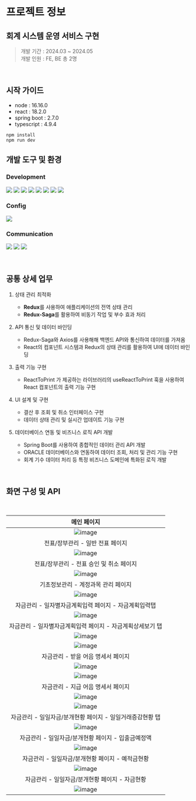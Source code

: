 # 프로젝트 정보


## 회계 시스템 운영 서비스 구현
> 개발 기간 : 2024.03 ~ 2024.05 <br/>
> 개발 인원 : FE, BE 총 2명
<br/>

## 시작 가이드

- node : 16.16.0
- react : 18.2.0
- spring boot : 2.7.0
- typescript : 4.9.4

```
npm install
npm run dev
```


## 개발 도구 및 환경

### Development
<img src="https://img.shields.io/badge/java-007396?style=for-the-badge&logo=java&logoColor=white"> <img src="https://img.shields.io/badge/springboot-6DB33F?style=for-the-badge&logo=springboot&logoColor=white"> <img src="https://img.shields.io/badge/oracle-F80000?style=for-the-badge&logo=oracle&logoColor=white"> 
<img src="https://img.shields.io/badge/hibernate-59666C?style=for-the-badge&logo=hibernate&logoColor=white"> 
<img src="https://img.shields.io/badge/typescript-3178C6?style=for-the-badge&logo=typescript&logoColor=white"> 
<img src="https://img.shields.io/badge/react-61DAFB?style=for-the-badge&logo=react&logoColor=black"> 
<img src="https://img.shields.io/badge/redux-764ABC?style=for-the-badge&logo=redux&logoColor=white"> 
<img src="https://img.shields.io/badge/reduxsaga-999999?style=for-the-badge&logo=reduxsaga&logoColor=white"> 


### Config
<img src="https://img.shields.io/badge/npm-CB3837?style=for-the-badge&logo=npm&logoColor=white"> 

### Communication
<img src="https://img.shields.io/badge/jira-0052CC?style=for-the-badge&logo=jira&logoColor=white"> <img src="https://img.shields.io/badge/confluence-172B4D?style=for-the-badge&logo=confluence&logoColor=white">
<img src="https://img.shields.io/badge/slack-4A154B?style=for-the-badge&logo=slack&logoColor=white"> 

<br/>

## 공통 상세 업무

1. 상태 관리 최적화
	- **Redux**를 사용하여 애플리케이션의 전역 상태 관리
	- **Redux-Saga**를 활용하여 비동기 작업 및 부수 효과 처리

2. API 통신 및 데이터 바인딩
	- Redux-Saga와 Axios를 사용해해 백엔드 API와 통신하여 데이터를 가져옴
	- React의 컴포넌트 시스템과 Redux의 상태 관리를 활용하여 UI에 데이터 바인딩

3. 출력 기능 구현
	- ReactToPrint 가 제공하는 라이브러리의 useReactToPrint 훅을 사용하여 React 컴포넌트의 출력 기능 구현

5. UI 설계 및 구현
    - 결산 후 조회 및 취소 인터페이스 구현
    - 데이터 상태 관리 및 실시간 업데이트 기능 구현

5. 데이터베이스 연동 및 비즈니스 로직 API 개발
   - Spring Boot를 사용하여 종합적인 데이터 관리 API 개발
   - ORACLE 데이터베이스와 연동하여 데이터 조회, 처리 및 관리 기능 구현
   - 회계 기수 데이터 처리 등 특정 비즈니스 도메인에 특화된 로직 개발
  
<br/>

## 화면 구성 및 API 

<br/>

|메인 페이지|
|:----:|
| ![image](https://github.com/user-attachments/assets/902e33db-d7a8-499c-b136-414d710bdfc2) |
|전표/장부관리 - 일반 전표 페이지|
| ![image](https://github.com/user-attachments/assets/14d1d456-35ca-410a-86c1-ddbebc5d999f) |
|전표/장부관리 - 전표 승인 및 취소 페이지|
| ![image](https://github.com/user-attachments/assets/ff13c2f1-ab9a-4733-85c0-358b4ae31070) |
|기초정보관리 - 계정과목 관리 페이지|
| ![image](https://github.com/user-attachments/assets/28d46f87-2b5b-445c-9101-a4e4f19f1109) |
|자금관리 - 일자별자금계획입력 페이지 - 자금계획입력탭|
| ![image](https://github.com/user-attachments/assets/bf533bc2-6516-4d0d-893c-4b0fa5104ef0) |
|자금관리 - 일자별자금계획입력 페이지 - 자금계획상세보기 탭|
| ![image](https://github.com/user-attachments/assets/2ee0c0a2-eb50-456f-91f2-7968a2b7cadf)
![image](https://github.com/user-attachments/assets/56b73c1d-995b-4d61-962e-ce9c708ad248) |
|자금관리 - 받을 어음 명세서 페이지|
|![image](https://github.com/user-attachments/assets/abebea86-5bab-4813-aeca-b2a1617a69f3)
![image](https://github.com/user-attachments/assets/71348d67-be5d-4a04-bf66-216ba717aa17)|
|자금관리 - 지급 어음 명세서 페이지|
|![image](https://github.com/user-attachments/assets/a20976c3-c9fd-463b-a613-f92196e75710)
![image](https://github.com/user-attachments/assets/31d3bda9-e176-47b6-9842-dce45ca5a701)|
|자금관리 - 일일자금/분개현황 페이지 - 일일거래증감현황 탭|
|![image](https://github.com/user-attachments/assets/f2f0d55e-7e02-4057-8db5-e8756f706f91)|
|자금관리 - 일일자금/분개현황 페이지 - 입출금예정액|
|![image](https://github.com/user-attachments/assets/09424f43-797d-438d-a16e-d4eadf50c782)|
|자금관리 - 일일자금/분개현황 페이지 - 예적금현황|
|![image](https://github.com/user-attachments/assets/0d8f677e-f147-4487-a10a-3fea6e93e66f)|
|자금관리 - 일일자금/분개현황 페이지 - 자금현황|
|![image](https://github.com/user-attachments/assets/dd31a1cf-7642-4191-81c6-e9258c93f3a0)|

